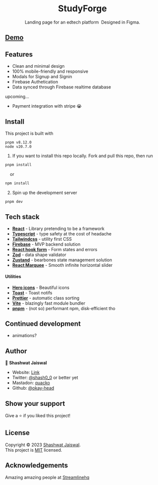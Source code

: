 <h1 align="center">StudyForge</h1>

<p align="center">Landing page for an edtech platform &nbsp;Designed in Figma.</p>

## [Demo](https://studyforge-edtech.vercel.app/)

## Features

- Clean and minimal design
- 100% mobile-friendly and responsive
- Modals for Signup and Signin
- Firebase Authetication
- Data synced through Firebase realtime database

upcoming...

- Payment integration with stripe 😭

## Install

This project is built with

```
pnpm v8.12.0
node v20.7.0
```

1. If you want to install this repo locally.
   Fork and pull this repo, then run

```sh
pnpm install
```

&nbsp;&nbsp;&nbsp;&nbsp;or

```sh
npm install
```

2. Spin up the development server

```sh
pnpm dev
```

## Tech stack

- **[React](https://react.dev/)** - Library pretending to be a framework
- **[Typescript](https://www.typescriptlang.org/)** - type safety at the cost of headache
- **[Tailwindcss](https://tailwindcss.com/)** - utility first CSS
- **[Firebase](https://firebase.google.com/)** - MVP backend solution
- **[React hook form](https://react-hook-form.com/)** - Form states and errors
- **[Zod](https://tailwindcss.com/)** - data shape validator
- **[Zustand](https://docs.pmnd.rs/zustand/getting-started/introduction)** - bearbones state management solution
- **[React Marquee](https://www.react-fast-marquee.com/documentation/)** - Smooth infinite horizontal slider

#### Utilities

- **[Hero icons](https://heroicons.com/)** - Beautiful icons
- **[Toast](https://react-hot-toast.com/docs)** - Toast notifs
- **[Prettier](https://prettier.io/)** - automatic class sorting
- **[Vite](https://vitejs.dev/guide/why.html)** - blazingly fast module bundler
- **[pnpm](https://pnpm.io/)** - (not so) performant npm, disk-efficient tho

## Continued development

- animations?

## Author

👤 **Shashwat Jaiswal**

- Website: [Link](okay-head.netlify.app)
- Twitter: [@shash0_0](https://twitter.com/shash0_0)
  or better yet
- Mastadon: [quacko](https://mastodon.social/@mymind_is_a_mush)
- Github: [@okay-head](https://github.com/okay-head)

## Show your support

Give a ⭐️ if you liked this project!

## License

Copyright © 2023 [Shashwat Jaiswal](https://github.com/okay-head).<br />
This project is [MIT](/LICENSE) licensed.

## Acknowledgements

Amazing amazing people at [Streamlinehq](https://home.streamlinehq.com/)
